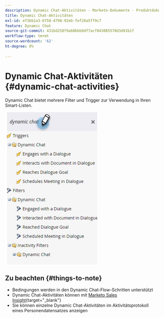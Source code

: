 ```yaml
---
description: Dynamic Chat-Aktivitäten - Marketo-Dokumente - Produktdokumentation
title: Dynamic Chat-Aktivitäten
exl-id: ef3bb1a3-6758-4798-92eb-fef28a5ff9c7
feature: Dynamic Chat
source-git-commit: 431bd258f9a68bbb9df7acf043085578d3d91b1f
workflow-type: tm+mt
source-wordcount: '62'
ht-degree: 0%

---
```


# Dynamic Chat-Aktivitäten {#dynamic-chat-activities}

Dynamic Chat bietet mehrere Filter und Trigger zur Verwendung in Ihren Smart-Listen.

![](assets/dynamic-chat-activities-1.png)

## Zu beachten {#things-to-note}

* Bedingungen werden in den Dynamic Chat-Flow-Schritten unterstützt
* Dynamic Chat-Aktivitäten können mit [Marketo Sales Insight](/help/marketo/product-docs/marketo-sales-insight/msi-for-salesforce/features/dynamic-chat-integration.md){target="_blank"}
* Sie können einzelne Dynamic Chat-Aktivitäten im Aktivitätsprotokoll eines Personendatensatzes anzeigen
